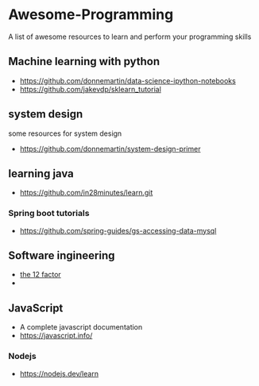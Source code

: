 # Awesome-Programming
A list of awesome resources to learn and perform your programming skills

## Machine learning with python
- https://github.com/donnemartin/data-science-ipython-notebooks
- https://github.com/jakevdp/sklearn_tutorial
## system design
some resources for system design
- https://github.com/donnemartin/system-design-primer
## learning java
- https://github.com/in28minutes/learn.git
### Spring boot tutorials
- https://github.com/spring-guides/gs-accessing-data-mysql
## Software ingineering
- [the 12 factor](https://12factor.net/)
-

## JavaScript
- A complete javascript documentation
- https://javascript.info/

### Nodejs
- https://nodejs.dev/learn

